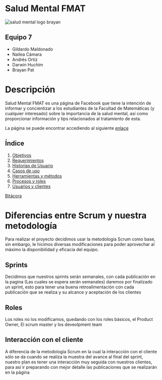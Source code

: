 # Salud Mental FMAT
![salud mental logo brayan](https://raw.githubusercontent.com/GildardoMaldonado/SaludMentalFMAT/main/DOCUMENTACI%C3%93N/assets/Salud%20Mental%20FMAT.PNG)
## Equipo 7
- Gildardo Maldonado
- Nailea Cámara
- Andrés Ortíz
- Darwin Huchím
- Brayan Pat

# Descripción

Salud Mental FMAT es una página de Facebook que tiene la intención de informar y concientizar a los estudiantes de la Facultad de Matemáticas (y cualquier interesado) sobre la importancia de la salud mental, así como proporcionar información y tips relacionados al tratamiento de esta.

La página se puede encontrar accediendo al siguiente [enlace](https://www.facebook.com/Salud-Mental-FMAT-101940155105236)

## Índice

1. [Objetivos](https://github.com/GildardoMaldonado/SaludMentalFMAT/blob/main/DOCUMENTACI%C3%93N/1.%20Objetivos.md)
2. [Requerimientos](https://github.com/GildardoMaldonado/SaludMentalFMAT/blob/main/DOCUMENTACI%C3%93N/2.%20Requerimientos.md)
3. [Historias de Usuario](https://github.com/GildardoMaldonado/SaludMentalFMAT/blob/main/DOCUMENTACI%C3%93N/3.%20Historias%20de%20usuario.md)
4. [Casos de uso](https://github.com/GildardoMaldonado/SaludMentalFMAT/blob/main/DOCUMENTACI%C3%93N/4.%20Casos%20de%20Uso.md)
5. [Herramientas y métodos](https://github.com/GildardoMaldonado/SaludMentalFMAT/blob/main/DOCUMENTACI%C3%93N/5.%20Herramientas%20y%20m%C3%A9todos.md)
6. [Procesos y roles](https://github.com/GildardoMaldonado/SaludMentalFMAT/blob/main/DOCUMENTACI%C3%93N/6.%20Procesos%20y%20Roles.md)
7. [Usuarios y clientes](https://github.com/GildardoMaldonado/SaludMentalFMAT/blob/main/DOCUMENTACI%C3%93N/7.%20Usuarios%20y%20clientes.md)

[Bitácora](https://github.com/GildardoMaldonado/SaludMentalFMAT/tree/main/DOCUMENTACI%C3%93N/BIT%C3%81CORA)


# Diferencias entre Scrum y nuestra metodología

 Para realizar el proyecto decidimos usar la metodología Scrum como base, sin embargo, le hicimos diversas modificaciones para poder aprovechar al máximo la disponibilidad y eficacia del equipo.

## Sprints
Decidimos que nuestros sprints serán semanales, con cada publicación en la pagina (Las cuales se espera serán semanales) daremos por finalizado un sprint, esto para tener una buena retroalimentación con cada publicación que se realiza y su alcance y aceptación de los clientes

## Roles
Los roles no los modificamos, quedando con los roles básicos, el Product Owner, El scrum master y los deveolpment team

## Interacción con el cliente
A diferencia de la metodología Scrum en la cual la interacción con el cliente sólo se da cuando se realiza la muestra del avance al final del sprint, nuestro plan es tener una interacción muy seguida con nuestros clientes, para así ir preparando con mejor detalle las publicaciones que se realizarán en la página
